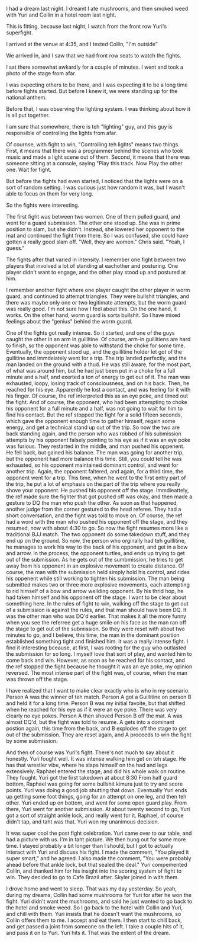I had a dream last night. I dreamt I ate mushrooms, and then smoked weed with Yuri and Collin in a hotel room last night.

This is fitting, because last night, I watch from the front row Yuri's superfight.

I arrived at the venue at 4:35, and I texted Collin, "I'm outside"

We arrived in, and I saw that we had front row seats to watch the fights.

I sat there somewhat awkardly for a couple of minutes. I went and took a photo of the stage from afar.

I was expecting others to be there, and I was expecting it to be a long time before fights started. But before I knew it, we were standing up for the national anthem.

Before that, I was observing the lighting system. I was thinking about how it is all put together.

I am sure that somewhere, there is teh "lighting" guy, and this guy is responsible of controlling the lights from afar.

Of cournse, with fight to win, "Controlling teh lights" means two things.
First, it means that there was a programmer behind the scenes who took music and made a light scene out of them.
Second, it means that there was someone sitting at a console, saying "Play this track. Now Play the other one. Wait for fight.

But before the fights had even started, I noticed that the lights were on a sort of random setting.
I was curious just how random it was, but I wasn't able to focus on them for very long.

So the fights were interesting.

The first fight was between two women.
One of them pulled guard, and went for a guard submission.
The other one stood up.
She was in prime position to slam, but she didn't.
Instead, she lowered her opponent to the mat and continued the fight from there.
So I was confused, she could have gotten a really good slam off.
"Well, they are women." Chris said.
"Yeah, I guess."

The fights after that varied in intensity.
I remember one fight between two players that involved a lot of standing at eachother and posturing.
One player didn't want to engage, and the other play stood up and postured at him.

I remember another fight where one player caught the other player in worm guard, and continued to attempt triangles.
They were bullshit triangles, and there was maybe only one or two legitimate attempts, but the worm guard was really good.
I'm not sure how I feel about this.
On the one hand, it works.
On the other hand, worm guard is sorta bullshit.
So I have mixed feelings about the "genius" behind the worm guard.

One of the fights got really intense.
So it started, and one of the guys caught the other in an arm in guillitine.
Of course, arm-in guillitiens are hard to finish, so the opponent was able to withstand the choke for some time.
Eventually, the opponent stood up, and the guillitine holder let got of the gullitine and immdeiately went for a trip.
The trip landed perfectly, and the man landed on the ground with a thud.
He was still aware, for the most part, of what was around him, but he had just been put in a choke for a full minute and a half, and exerted a ton of energy to get out of it.
The man was exhausted, loopy, losing track of consciousness, and on his back.
Then, he reached for his eye.
Apparently he lost a contact, and was feeling for it with his finger.
Of course, the ref interpreted this as an eye poke, and timed out the fight.
And of course, the opponent, who had been attempting to choke his opponent for a full minute and a half, was not going to wait for him to find his contact.
But the ref stopped the fight for a solid fifteen seconds, which gave the opponent enough time to gather himself, regain some energy, and get a technical stand up out of the trip.
So now the two are back standing again, and the person who was robbed of his submission attempts by his opponent falsely pointing to his eye as if it was an eye poke was furious.
They restarted in the middle, and man pushed his oppenent.
He fell back, but gained his balance. The man was going for another trip, but the opponent had more balance this time.
Still, you could tell he was exhausted, so his opponent maintained dominant control, and went for another trip.
Again, the opponent faltered, and again, for a third time, the opponent went for a trip.
This time, when he went to the first entry part of the trip, he put a lot of emphasis on the part of the trip where you really shove your opponent.
He pushed his opponent off the stage.
Immdieattely, the ref made sure the fighter that got pushed off was okay, and then made a gesture to DQ the man who push the other.
As soon as that happened, another judge from the corner gestured to the head referee. They had a short conversation, and the fight was told to move on.
Of course, the ref had a word with the man who pushed his opponent off the stage, and they resumed, now with about 4:30 to go.
So now the fight resumes more like a traditional BJJ match. The two opponent do some takedown stuff, and they end up on the ground.
So now, the person who orginally had teh guillitine, he manages to work his way to the back of his opponent, and get in a bow and arrow.
In the process, the opponent turtles, and ends up trying to get out of the submission.
As he gets out of the sumbmission, he tries to get away from his opponent in an explosive movement to create distance.
Of course, the man with the submission held simply hold his control, and rides his oppenent while still working to tighten his submission.
The man being submitted makes two or three more explosive movements, each attempting to rid himself of a bow and arrow weilding opponent.
By his thrid hop, he had taken himself and his opponent off the stage.
I want to be clear about something here.
In the rules of fight to win, walking off the stage to get out of a submission is against the rules, and that man should have been DQ.
It was the other man who was DQ'd earlier.
That makes it all the more funny when you see the referree get a huge smile on his face as the man ran off the stage to get out of the submission.
So they were reset with about two minutes to go, and I believe, this time, the man in the dominant position established something tight and finished him.
It was a really intense fight.
I find it interesting bceause, at first, I was rooting for the guy who outlasted the submission for so long.
I myself love that sort of play, and wanted him to come back and win.
However, as soon as he reached for his contact, and the ref stopped the fight because he thought it was an eye poke, my opinion reversed.
The most intense part of the fight was, of course, when the man was thrown off the stage.

I have realized that I want to make clear exactly who is who in my scenario.
Person A was the winner of teh match.
Person A got a Guillitine on person B and held it for a long time.
Person B was my initial favoite, but that shifted when he reached for his eye as if it were an eye poke. There was very clearly no eye pokes.
Person A then shoved Person B off the mat.
A was almost DQ'd, but the fight was told to resume.
A gets into a dominant postion again, this time from the back, and B explodes off the stage to get out of the submission.
They are reset again, and A proceeds to win the fight by some submission.

And then of course was Yuri's fight.
There's not much to say about it honestly.
Yuri fought well.
It was intense walking him get on teh stage.
He has that wrestler vibe, where he slaps himself on the had and legs extensively.
Raphael entered the stage, and did his whole walk on routine.
They fought.
Yuri got the first takedown at about 8:30
From half guard bottom, Raphael was going for some bullshit kimura just to try and score points.
Yuri was doing a good job shutting that down.
Eventually Yuri ends up getting some foot things, going for an attempt on one leg, and then teh other.
Yuri ended up on bottom, and went for some open guard play.
From there, Yuri went for another submission.
At about twenty second to go, Yuri got a sort of straight ankle lock, and really went for it.
Raphael, of course didn't tap, and taht was that.
Yuri won my unanimous decision.

It was super cool the post fight celebration. Yuri came over to our table, and had a picture with us.
I'm in taht picture.
We then hung out for some more time.
I stayed probably a bit longer than I should, but I got to actually interact with Yuri and discuss his fight.
I made the comment, "You played it super smart," and he agreed.
I also made the comment, "You were probably ahead before that ankle lock, but that sealed the deal."
Yuri compemented Collin, and thanked him for his insight into the scoring system of fight to win.
They decided to go to Cafe Brazil after. Skyler joined in with them.

I drove home and went to sleep.
That was my day yesterday.
So yeah, during my dreams, Collin had some mushrooms for Yuri for after he won the fight.
Yuri didn't want the mushrooms, and said he just wanted to go back to the hotel and smoke weed.
So I go back to the hotel with Collin and Yuri, and chill with them.
Yuri insists that he doesn't want the mushrooms, so Collin offers them to me.
I accept and eat them.
I then start to chill back, and get passed a joint from someone on the left.
I take a couple hits of it, and pass it on to Yuri.
Yuri hits it.
That was the extent of the dream.



